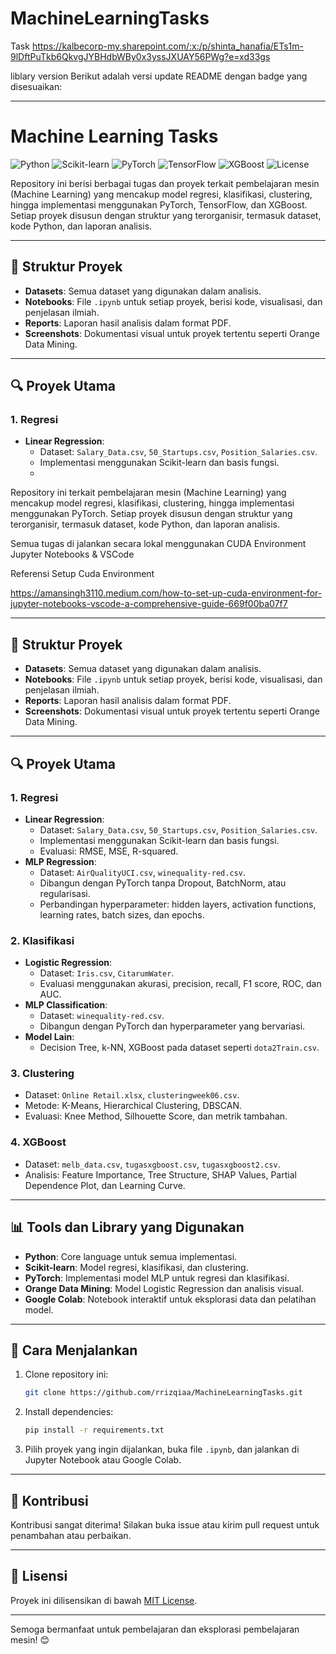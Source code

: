 # MachineLearningTasks

Task 
https://kalbecorp-my.sharepoint.com/:x:/p/shinta_hanafia/ETs1m-9lDftPuTkb6QkvgJYBHdbWBy0x3yssJXUAY56PWg?e=xd33gs


liblary version
Berikut adalah versi update README dengan badge yang disesuaikan:

---

# Machine Learning Tasks

![Python](https://img.shields.io/badge/Python-3.10.6-blue)
![Scikit-learn](https://img.shields.io/badge/Scikit--learn-1.5.2-orange)
![PyTorch](https://img.shields.io/badge/PyTorch-2.5.1-red)
![TensorFlow](https://img.shields.io/badge/TensorFlow-2.12.0-lightblue)
![XGBoost](https://img.shields.io/badge/XGBoost-2.1.3-green)
![License](https://img.shields.io/github/license/rrizqiaa/MachineLearningTasks)

Repository ini berisi berbagai tugas dan proyek terkait pembelajaran mesin (Machine Learning) yang mencakup model regresi, klasifikasi, clustering, hingga implementasi menggunakan PyTorch, TensorFlow, dan XGBoost. Setiap proyek disusun dengan struktur yang terorganisir, termasuk dataset, kode Python, dan laporan analisis.

---

## 📁 Struktur Proyek
- **Datasets**: Semua dataset yang digunakan dalam analisis.
- **Notebooks**: File `.ipynb` untuk setiap proyek, berisi kode, visualisasi, dan penjelasan ilmiah.
- **Reports**: Laporan hasil analisis dalam format PDF.
- **Screenshots**: Dokumentasi visual untuk proyek tertentu seperti Orange Data Mining.

---

## 🔍 Proyek Utama
### 1. **Regresi**
   - **Linear Regression**:
     - Dataset: `Salary_Data.csv`, `50_Startups.csv`, `Position_Salaries.csv`.
     - Implementasi menggunakan Scikit-learn dan basis fungsi.
     -

Repository ini terkait pembelajaran mesin (Machine Learning) yang mencakup model regresi, klasifikasi, clustering, hingga implementasi menggunakan PyTorch. Setiap proyek disusun dengan struktur yang terorganisir, termasuk dataset, kode Python, dan laporan analisis.

Semua tugas di jalankan secara lokal menggunakan CUDA Environment Jupyter Notebooks & VSCode

Referensi Setup Cuda Environment

https://amansingh3110.medium.com/how-to-set-up-cuda-environment-for-jupyter-notebooks-vscode-a-comprehensive-guide-669f00ba07f7

---

## 📁 Struktur Proyek
- **Datasets**: Semua dataset yang digunakan dalam analisis.
- **Notebooks**: File `.ipynb` untuk setiap proyek, berisi kode, visualisasi, dan penjelasan ilmiah.
- **Reports**: Laporan hasil analisis dalam format PDF.
- **Screenshots**: Dokumentasi visual untuk proyek tertentu seperti Orange Data Mining.

---

## 🔍 Proyek Utama
### 1. **Regresi**
   - **Linear Regression**:
     - Dataset: `Salary_Data.csv`, `50_Startups.csv`, `Position_Salaries.csv`.
     - Implementasi menggunakan Scikit-learn dan basis fungsi.
     - Evaluasi: RMSE, MSE, R-squared.
   - **MLP Regression**:
     - Dataset: `AirQualityUCI.csv`, `winequality-red.csv`.
     - Dibangun dengan PyTorch tanpa Dropout, BatchNorm, atau regularisasi.
     - Perbandingan hyperparameter: hidden layers, activation functions, learning rates, batch sizes, dan epochs.

### 2. **Klasifikasi**
   - **Logistic Regression**:
     - Dataset: `Iris.csv`, `CitarumWater`.
     - Evaluasi menggunakan akurasi, precision, recall, F1 score, ROC, dan AUC.
   - **MLP Classification**:
     - Dataset: `winequality-red.csv`.
     - Dibangun dengan PyTorch dan hyperparameter yang bervariasi.
   - **Model Lain**:
     - Decision Tree, k-NN, XGBoost pada dataset seperti `dota2Train.csv`.

### 3. **Clustering**
   - Dataset: `Online Retail.xlsx`, `clusteringweek06.csv`.
   - Metode: K-Means, Hierarchical Clustering, DBSCAN.
   - Evaluasi: Knee Method, Silhouette Score, dan metrik tambahan.

### 4. **XGBoost**
   - Dataset: `melb_data.csv`, `tugasxgboost.csv`, `tugasxgboost2.csv`.
   - Analisis: Feature Importance, Tree Structure, SHAP Values, Partial Dependence Plot, dan Learning Curve.

---

## 📊 Tools dan Library yang Digunakan
- **Python**: Core language untuk semua implementasi.
- **Scikit-learn**: Model regresi, klasifikasi, dan clustering.
- **PyTorch**: Implementasi model MLP untuk regresi dan klasifikasi.
- **Orange Data Mining**: Model Logistic Regression dan analisis visual.
- **Google Colab**: Notebook interaktif untuk eksplorasi data dan pelatihan model.

---

## 🚀 Cara Menjalankan
1. Clone repository ini:
   ```bash
   git clone https://github.com/rrizqiaa/MachineLearningTasks.git
   ```
2. Install dependencies:
   ```bash
   pip install -r requirements.txt
   ```
3. Pilih proyek yang ingin dijalankan, buka file `.ipynb`, dan jalankan di Jupyter Notebook atau Google Colab.

---

## 📝 Kontribusi
Kontribusi sangat diterima! Silakan buka issue atau kirim pull request untuk penambahan atau perbaikan.

---

## 📄 Lisensi
Proyek ini dilisensikan di bawah [MIT License](LICENSE).

---

Semoga bermanfaat untuk pembelajaran dan eksplorasi pembelajaran mesin! 😊




